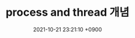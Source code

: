 ---
layout: post
title:  "process and thread 개념"
date:   2021-10-21 23:21:10 +0900
categories: jekyll update
--- 